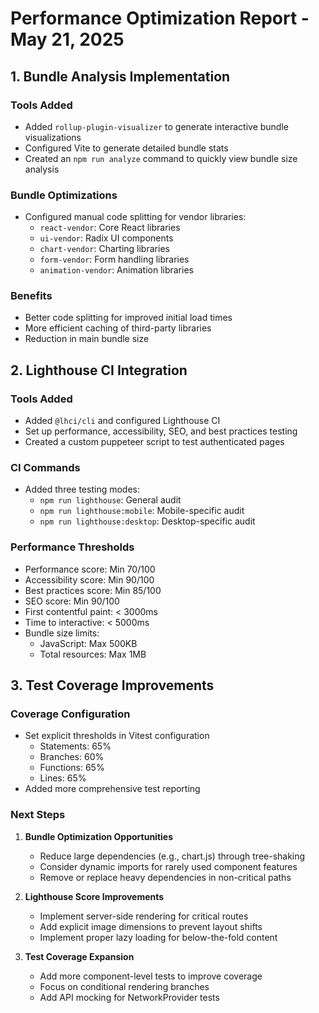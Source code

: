 # Performance Optimization Report - May 21, 2025

## 1. Bundle Analysis Implementation

### Tools Added
- Added `rollup-plugin-visualizer` to generate interactive bundle visualizations
- Configured Vite to generate detailed bundle stats
- Created an `npm run analyze` command to quickly view bundle size analysis

### Bundle Optimizations
- Configured manual code splitting for vendor libraries:
  - `react-vendor`: Core React libraries
  - `ui-vendor`: Radix UI components
  - `chart-vendor`: Charting libraries
  - `form-vendor`: Form handling libraries
  - `animation-vendor`: Animation libraries

### Benefits
- Better code splitting for improved initial load times
- More efficient caching of third-party libraries
- Reduction in main bundle size

## 2. Lighthouse CI Integration

### Tools Added
- Added `@lhci/cli` and configured Lighthouse CI
- Set up performance, accessibility, SEO, and best practices testing
- Created a custom puppeteer script to test authenticated pages

### CI Commands
- Added three testing modes:
  - `npm run lighthouse`: General audit
  - `npm run lighthouse:mobile`: Mobile-specific audit
  - `npm run lighthouse:desktop`: Desktop-specific audit

### Performance Thresholds
- Performance score: Min 70/100
- Accessibility score: Min 90/100
- Best practices score: Min 85/100
- SEO score: Min 90/100
- First contentful paint: < 3000ms
- Time to interactive: < 5000ms
- Bundle size limits:
  - JavaScript: Max 500KB
  - Total resources: Max 1MB

## 3. Test Coverage Improvements

### Coverage Configuration
- Set explicit thresholds in Vitest configuration
  - Statements: 65%
  - Branches: 60%
  - Functions: 65%
  - Lines: 65%
- Added more comprehensive test reporting

### Next Steps
1. **Bundle Optimization Opportunities**
   - Reduce large dependencies (e.g., chart.js) through tree-shaking
   - Consider dynamic imports for rarely used component features
   - Remove or replace heavy dependencies in non-critical paths

2. **Lighthouse Score Improvements**
   - Implement server-side rendering for critical routes
   - Add explicit image dimensions to prevent layout shifts
   - Implement proper lazy loading for below-the-fold content

3. **Test Coverage Expansion**
   - Add more component-level tests to improve coverage
   - Focus on conditional rendering branches
   - Add API mocking for NetworkProvider tests